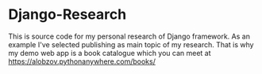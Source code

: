 # Django-Research
This is source code for my personal research of Django framework.
As an example I've selected publishing as main topic of my research.
That is why my demo web app is a book catalogue which you can meet at https://alobzov.pythonanywhere.com/books/
